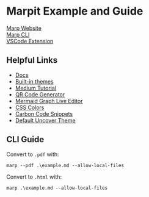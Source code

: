 # Marpit Example and Guide
[Marp Website](https://marp.app/)  
[Marp CLI](https://github.com/marp-team/marp-cli)  
[VSCode Extension](https://marketplace.visualstudio.com/items?itemName=marp-team.marp-vscode)

## Helpful Links
- [Docs](https://marpit.marp.app/)  
- [Built-in themes](https://github.com/marp-team/marp-core/blob/main/themes/README.md)  
- [Medium Tutorial](https://daniele-fontani.medium.com/marpit-tutorial-a3ba24229e9)  
- [QR Code Generator](http://goqr.me/)  
- [Mermaid Graph Live Editor](https://mermaid-js.github.io/mermaid-live-editor/)
- [CSS Colors](https://www.w3schools.com/cssref/css_colors.asp)
- [Carbon Code Snippets](https://carbon.now.sh/)
- [Default Uncover Theme](https://github.com/marp-team/marp-core/blob/main/themes/uncover.scss)
  

## CLI Guide
Convert to `.pdf` with:
```
marp --pdf .\example.md --allow-local-files
```

Convert to `.html` with:
```
marp .\example.md --allow-local-files
```
 
